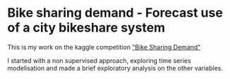 # Bike sharing demand - Forecast use of a city bikeshare system

This is my work on the kaggle competition ["Bike Sharing Demand"](https://www.kaggle.com/c/bike-sharing-demand/data)

I started with a non supervised approach, exploring time series modelisation and made a brief exploratory analysis on the other variables. 
